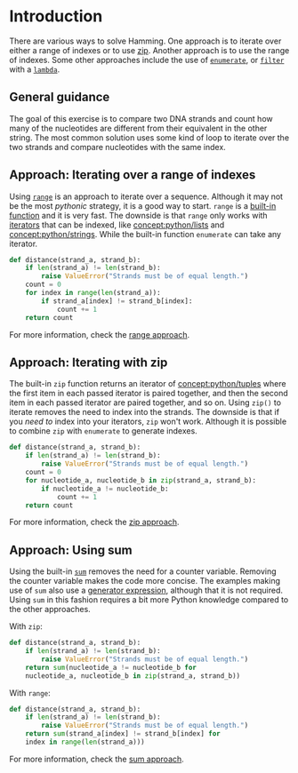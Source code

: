 # Introduction

There are various ways to solve Hamming.
One approach is to iterate over either a range of indexes or to use [zip][zip].
Another approach is to use the range of indexes.
Some other approaches include the use of [`enumerate`][enumerate], or [`filter`][filter] with a [`lambda`][lambda].

## General guidance

The goal of this exercise is to compare two DNA strands and count how many of the nucleotides are different from their equivalent in the other string.
The most common solution uses some kind of loop to iterate over the two strands and compare nucleotides with the same index.

## Approach: Iterating over a range of indexes

Using [`range`][range] is an approach to iterate over a sequence.
Although it may not be the most _pythonic_ strategy, it is a good way to start.
`range` is a [built-in function][built-in-functions] and it is very fast.
The downside is that `range` only works with [iterators][iterators] that can be indexed, like [concept:python/lists](https://docs.python.org/3/library/stdtypes.html#sequence-types-list-tuple-range) and [concept:python/strings](https://docs.python.org/3/library/stdtypes.html#text-sequence-type-str).
While the built-in function `enumerate` can take any iterator.

```python
def distance(strand_a, strand_b):
    if len(strand_a) != len(strand_b):
        raise ValueError("Strands must be of equal length.")
    count = 0
    for index in range(len(strand_a)):
        if strand_a[index] != strand_b[index]:
            count += 1
    return count
```

For more information, check the [range approach][approach-range].

## Approach: Iterating with zip

The built-in `zip` function returns an iterator of [concept:python/tuples](https://docs.python.org/3.10/tutorial/datastructures.html#tuples-and-sequences) where the first item in each passed iterator is paired together, and then the second item in each passed iterator are paired together, and so on.
Using `zip()` to iterate removes the need to index into the strands.
The downside is that if you _need to_ index into your iterators, `zip` won't work.
Although it is possible to combine `zip` with `enumerate` to generate indexes.

```python
def distance(strand_a, strand_b):
    if len(strand_a) != len(strand_b):
        raise ValueError("Strands must be of equal length.")
    count = 0
    for nucleotide_a, nucleotide_b in zip(strand_a, strand_b):
        if nucleotide_a != nucleotide_b:
            count += 1
    return count
```

For more information, check the [zip approach][approach-zip].

## Approach: Using sum

Using the built-in [`sum`][sum] removes the need for a counter variable.
Removing the counter variable makes the code more concise.
The examples making use of `sum` also use a [generator expression][generator-expression], although that it is not required.
Using `sum` in this fashion requires a bit more Python knowledge compared to the other approaches.

With `zip`:

```python
def distance(strand_a, strand_b):
    if len(strand_a) != len(strand_b):
        raise ValueError("Strands must be of equal length.")
    return sum(nucleotide_a != nucleotide_b for 
    nucleotide_a, nucleotide_b in zip(strand_a, strand_b))
```

With `range`:

```python
def distance(strand_a, strand_b):
    if len(strand_a) != len(strand_b):
        raise ValueError("Strands must be of equal length.")
    return sum(strand_a[index] != strand_b[index] for 
    index in range(len(strand_a)))
```

For more information, check the [sum approach][approach-sum].

[approach-range]: https://exercism.org/tracks/python/exercises/hamming/approaches/range
[approach-sum]: https://exercism.org/tracks/python/exercises/hamming/approaches/sum
[approach-zip]: https://exercism.org/tracks/python/exercises/hamming/approaches/zip
[built-in-functions]:  https://docs.python.org/3.10/library/functions.html
[enumerate]:  https://docs.python.org/3.10/library/functions.html#enumerate
[filter]: https://docs.python.org/3.10/library/functions.html#filter
[generator-expression]: https://docs.python.org/3/reference/expressions.html#grammar-token-python-grammar-generator_expression
[iterators]: https://docs.python.org/3/glossary.html#term-iterator
[lambda]: https://docs.python.org/3/glossary.html#term-lambda
[range]:  https://docs.python.org/3.10/library/functions.html#func-range
[sum]: https://docs.python.org/3/library/functions.html#sum
[zip]: https://docs.python.org/3.10/library/functions.html#zip

